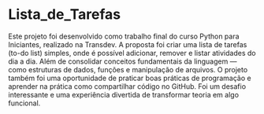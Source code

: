 # Lista_de_Tarefas
Este projeto foi desenvolvido como trabalho final do curso Python para Iniciantes, realizado na Transdev. A proposta foi criar uma lista de tarefas (to-do list) simples, onde é possível adicionar, remover e listar atividades do dia a dia.
Além de consolidar conceitos fundamentais da linguagem — como estruturas de dados, funções e manipulação de arquivos. O projeto também foi uma oportunidade de praticar boas práticas de programação e aprender na prática como compartilhar código no GitHub. Foi um desafio interessante e uma experiência divertida de transformar teoria em algo funcional.
